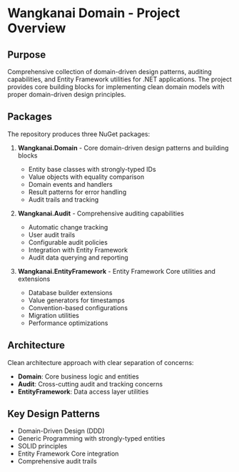 # Wangkanai Domain - Project Overview

## Purpose

Comprehensive collection of domain-driven design patterns, auditing capabilities, and Entity Framework utilities for .NET applications. The project provides core building blocks for implementing clean
domain models with proper domain-driven design principles.

## Packages

The repository produces three NuGet packages:

1. **Wangkanai.Domain** - Core domain-driven design patterns and building blocks
   - Entity base classes with strongly-typed IDs
   - Value objects with equality comparison
   - Domain events and handlers
   - Result patterns for error handling
   - Audit trails and tracking

2. **Wangkanai.Audit** - Comprehensive auditing capabilities
   - Automatic change tracking
   - User audit trails
   - Configurable audit policies
   - Integration with Entity Framework
   - Audit data querying and reporting

3. **Wangkanai.EntityFramework** - Entity Framework Core utilities and extensions
   - Database builder extensions
   - Value generators for timestamps
   - Convention-based configurations
   - Migration utilities
   - Performance optimizations

## Architecture

Clean architecture approach with clear separation of concerns:

- **Domain**: Core business logic and entities
- **Audit**: Cross-cutting audit and tracking concerns
- **EntityFramework**: Data access layer utilities

## Key Design Patterns

- Domain-Driven Design (DDD)
- Generic Programming with strongly-typed entities
- SOLID principles
- Entity Framework Core integration
- Comprehensive audit trails